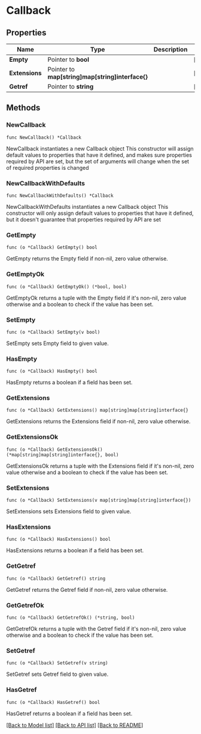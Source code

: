 # Callback

## Properties

Name | Type | Description | Notes
------------ | ------------- | ------------- | -------------
**Empty** | Pointer to **bool** |  | [optional] 
**Extensions** | Pointer to **map[string]map[string]interface{}** |  | [optional] 
**Getref** | Pointer to **string** |  | [optional] 

## Methods

### NewCallback

`func NewCallback() *Callback`

NewCallback instantiates a new Callback object
This constructor will assign default values to properties that have it defined,
and makes sure properties required by API are set, but the set of arguments
will change when the set of required properties is changed

### NewCallbackWithDefaults

`func NewCallbackWithDefaults() *Callback`

NewCallbackWithDefaults instantiates a new Callback object
This constructor will only assign default values to properties that have it defined,
but it doesn't guarantee that properties required by API are set

### GetEmpty

`func (o *Callback) GetEmpty() bool`

GetEmpty returns the Empty field if non-nil, zero value otherwise.

### GetEmptyOk

`func (o *Callback) GetEmptyOk() (*bool, bool)`

GetEmptyOk returns a tuple with the Empty field if it's non-nil, zero value otherwise
and a boolean to check if the value has been set.

### SetEmpty

`func (o *Callback) SetEmpty(v bool)`

SetEmpty sets Empty field to given value.

### HasEmpty

`func (o *Callback) HasEmpty() bool`

HasEmpty returns a boolean if a field has been set.

### GetExtensions

`func (o *Callback) GetExtensions() map[string]map[string]interface{}`

GetExtensions returns the Extensions field if non-nil, zero value otherwise.

### GetExtensionsOk

`func (o *Callback) GetExtensionsOk() (*map[string]map[string]interface{}, bool)`

GetExtensionsOk returns a tuple with the Extensions field if it's non-nil, zero value otherwise
and a boolean to check if the value has been set.

### SetExtensions

`func (o *Callback) SetExtensions(v map[string]map[string]interface{})`

SetExtensions sets Extensions field to given value.

### HasExtensions

`func (o *Callback) HasExtensions() bool`

HasExtensions returns a boolean if a field has been set.

### GetGetref

`func (o *Callback) GetGetref() string`

GetGetref returns the Getref field if non-nil, zero value otherwise.

### GetGetrefOk

`func (o *Callback) GetGetrefOk() (*string, bool)`

GetGetrefOk returns a tuple with the Getref field if it's non-nil, zero value otherwise
and a boolean to check if the value has been set.

### SetGetref

`func (o *Callback) SetGetref(v string)`

SetGetref sets Getref field to given value.

### HasGetref

`func (o *Callback) HasGetref() bool`

HasGetref returns a boolean if a field has been set.


[[Back to Model list]](../README.md#documentation-for-models) [[Back to API list]](../README.md#documentation-for-api-endpoints) [[Back to README]](../README.md)


